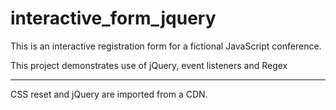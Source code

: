 # interactive_form_jquery
This is an interactive registration form for a fictional JavaScript conference.

This project demonstrates use of jQuery, event listeners and Regex

--- 

CSS reset and jQuery are imported from a CDN.
